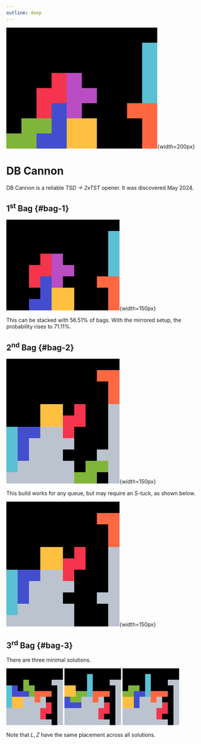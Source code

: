 ```yaml
---
outline: deep
---
```


![DB Cannon](./1.jpg){width=200px}

# DB Cannon

DB Cannon is a reliable _TSD &rarr; 2xTST_ opener. It was discovered May 2024. 

## 1<sup>st</sup> Bag {#bag-1}

![First bag](./2.gif){width=150px}

This can be stacked with $56.51 \%$ of bags. With the mirrored setup, the probability rises to $71.11 \%$.

## 2<sup>nd</sup> Bag {#bag-2}

![Second bag](./3.gif){width=150px}

This build works for any queue, but may require an $S$-tuck, as shown below.

![Second bag S tuck](./4.gif){width=150px}

## 3<sup>rd</sup> Bag {#bag-3}

There are three minimal solutions.

<div class="img-row">
  <img src="./5.jpg" alt="Third bag minimal solution 1" width="150px">
  <img src="./6.jpg" alt="Third bag minimal solution 2" width="150px">
  <img src="./7.jpg" alt="Third bag minimal solution 3" width="150px">
</div>

Note that $L, Z$ have the same placement across all solutions.
